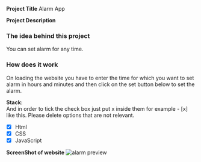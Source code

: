 **Project Title**
Alarm App

**Project Description**
### The idea behind this project
You can set alarm for any time.

### How does it work
On loading the website you have to enter the time for which you want to set alarm in hours and minutes and then click on the set button below to set the alarm.


**Stack**:  
And in order to tick the check box just put x inside them for example - [x] like this. Please delete options that are not relevant.

- [x] Html
- [x] CSS
- [x] JavaScript

**ScreenShot of website**
![alarm preview](https://user-images.githubusercontent.com/84850243/166983056-4eafb545-ae0e-4f5b-bb96-cc9c6a9663fd.png)
